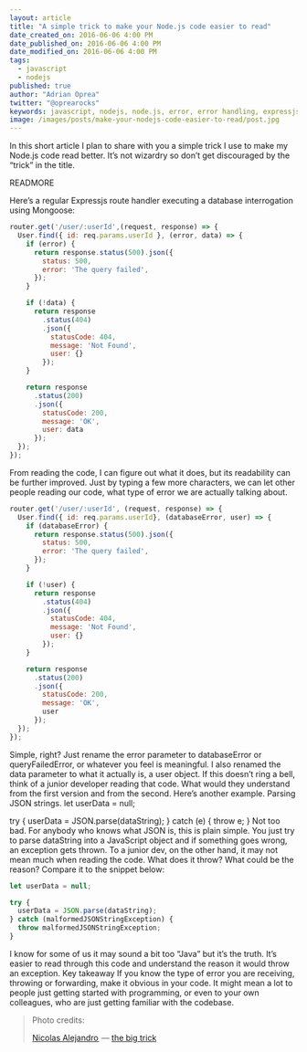 ```yaml
---
layout: article
title: "A simple trick to make your Node.js code easier to read"
date_created_on: 2016-06-06 4:00 PM
date_published_on: 2016-06-06 4:00 PM
date_modified_on: 2016-06-06 4:00 PM
tags:
  - javascript
  - nodejs
published: true
author: "Adrian Oprea"
twitter: "@oprearocks"
keywords: javascript, nodejs, node.js, error, error handling, expressjs, express, mongoose, mongodb
image: /images/posts/make-your-nodejs-code-easier-to-read/post.jpg
---
```


In this short article I plan to share with you a simple trick I use to make my Node.js code read better. It’s not wizardry so don’t get discouraged by the “trick” in the title.

READMORE

Here’s a regular Expressjs route handler executing a database interrogation using Mongoose:

```javascript
router.get('/user/:userId',(request, response) => {
  User.find({ id: req.params.userId }, (error, data) => {
    if (error) {
      return response.status(500).json({
        status: 500,
        error: 'The query failed',
      });
    }

    if (!data) {
      return response
        .status(404)
        .json({
          statusCode: 404,
          message: 'Not Found',
          user: {}
        });
    }

    return response
      .status(200)
      .json({
        statusCode: 200,
        message: 'OK',
        user: data
      });
  });
});
```

From reading the code, I can figure out what it does, but its readability can be further improved. Just by typing a few more characters, we can let other people reading our code, what type of error we are actually talking about.

```javascript
router.get('/user/:userId', (request, response) => {
  User.find({ id: req.params.userId}, (databaseError, user) => {
    if (databaseError) {
      return response.status(500).json({
        status: 500,
        error: 'The query failed',
      });
    }

    if (!user) {
      return response
        .status(404)
        .json({
          statusCode: 404,
          message: 'Not Found',
          user: {}
        });
    }

    return response
      .status(200)
      .json({
        statusCode: 200,
        message: 'OK',
        user
      });
  });
});
```

Simple, right? Just rename the error parameter to databaseError or queryFailedError, or whatever you feel is meaningful. I also renamed the data parameter to what it actually is, a user object.
If this doesn’t ring a bell, think of a junior developer reading that code. What would they understand from the first version and from the second.
Here’s another example. Parsing JSON strings.
let userData = null;

try {
  userData = JSON.parse(dataString);
} catch (e) {
  throw e;
}
Not too bad. For anybody who knows what JSON is, this is plain simple. You just try to parse dataString into a JavaScript object and if something goes wrong, an exception gets thrown.
To a junior dev, on the other hand, it may not mean much when reading the code. What does it throw? What could be the reason? Compare it to the snippet below:

```javascript
let userData = null;

try {
  userData = JSON.parse(dataString);
} catch (malformedJSONStringException) {
  throw malformedJSONStringException;
}
```

I know for some of us it may sound a bit too “Java” but it’s the truth. It’s easier to read through this code and understand the reason it would throw an exception.
Key takeaway
If you know the type of error you are receiving, throwing or forwarding, make it obvious in your code. It might mean a lot to people just getting started with programming, or even to your own colleagues, who are just getting familiar with the codebase.

> Photo credits:
>
> [Nicolas Alejandro ](https://www.flickr.com/photos/nalejandro/) &mdash; [the big trick](https://flic.kr/p/nDn71n)
